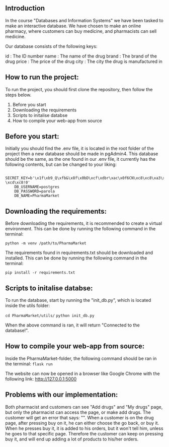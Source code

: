 ## Introduction
In the course "Databases and Information Systems" we have been tasked to make an interactive database.
We have chosen to make an online pharmacy, where customers can buy medicine, and pharmacists can sell medicine. 

Our database consists of the following keys:

id : The ID number
name : The name of the drug
brand : The brand of the drug
price : The price of the drug
city : The city the drug is manufactured in

## How to run the project:
To run the project, you should first clone the repository, then follow the steps below.
1. Before you start
2. Downloading the requirements
3. Scripts to initalise databse
4. How to compile your web-app from source

## Before you start:
Initially you should find the .env file, it is located in the root folder of the project then a new database should be made in pgAdmin4. This database should be the same, as the one found in our .env file, it currently has the following contents, but can be changed to your liking:

        SECRET_KEY=b'\x1f\xb9_Q\xfb&\x8f\x0bD\xcf\xdbr\xac\x0f6CN\xc8\xc8\xa3\xfa)\xbem\xc9P\xd8?\xcd\xc8!0'
        DB_USERNAME=postgres
        DB_PASSWORD=parola
        DB_NAME=PharmaMarket

## Downloading the requirements:
Before downloading the requirements, it is recommended to create a virtual environment. This can be done by running the following command in the terminal:

`python -m venv /path/to/PharmaMarket`

The requirements found in requirements.txt should be downloaded and installed. This can be done by running the following command in the terminal:

`pip install -r requirements.txt`

## Scripts to initalise databse:
To run the database, start by running the "init_db.py", which is located inside the utils folder:

`cd PharmaMarket/utils/`
`python init_db.py`

When the above command is ran, it will return "Connected to the database!".

## How to compile your web-app from source:
Inside the PharmaMarket-folder, the following command should be ran in the terminal:
`flask run`

The website can now be opened in a browser like Google Chrome with the following link:
http://127.0.0.1:5000

## Problems with our implementation:
Both pharmacist and customers can see "Add drugs" and "My drugs" page, but only the pharmacist can access the page, or make add drugs. The customer will get an error that says: "".
When a customer is on the drug page, after pressing buy on it, he can either choose the go back, or buy it. When he presses buy it, it is added to his orders, but it won't tell him, unless he goes to that specific page. Therefore the customer can keep on pressing buy it, and will end up adding a lot of products to his/her orders.